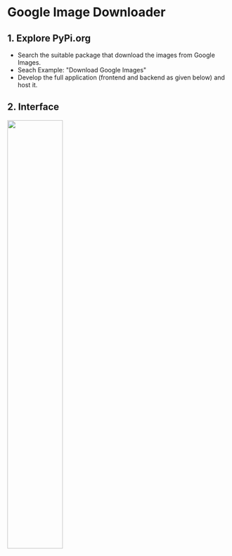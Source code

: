 # Google Image Downloader


## **1. Explore PyPi.org**
- Search the suitable package that download the images from Google Images.
- Seach Example: "Download Google Images"
- Develop the full application (frontend and backend as given below) and host it.

## **2. Interface**
<img src="https://github.com/user-attachments/assets/cc1e0100-4556-44e0-b01c-d55f978b7ad6" width="50%" height="50%">
